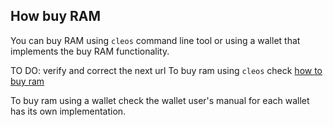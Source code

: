 ## How buy RAM

You can buy RAM using `cleos` command line tool or using a wallet that implements the buy RAM functionality.

TO DO: verify and correct the next url
To buy ram using `cleos` check [how to buy ram](https://eosio.github.io/eos/cleos/how-to-buy-ram)

To buy ram using a wallet check the wallet user's manual for each wallet has its own implementation.